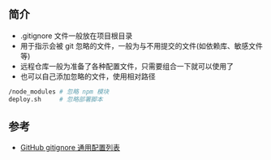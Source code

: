 ## 简介

+ .gitignore 文件一般放在项目根目录
+ 用于指示会被 git 忽略的文件，一般为与不用提交的文件(如依赖库、敏感文件等)
+ 远程仓库一般为准备了各种配置文件，只需要组合一下就可以使用了
+ 也可以自己添加忽略的文件，使用相对路径
```sh
/node_modules # 忽略 npm 模块
deploy.sh     # 忽略部署脚本
```


## 参考

+ [GitHub gitignore 通用配置列表](https://github.com/github/gitignore)